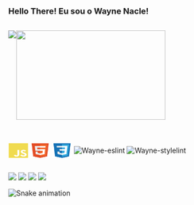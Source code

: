 ### Hello There! Eu sou o Wayne Nacle!

##

  <div align='center' style='display: flex'>
    <a href='https://github.com/WayneNtkM'></a>
    <img height="180em" src="https://github-readme-stats.vercel.app/api?username=waynentkm&show_icons=true&theme=dracula&include_all_commits=true&count_private=true"/>
    <img height="180em" width='300em' src="https://github-readme-stats.vercel.app/api/top-langs/?username=waynentkm&layout=compact&langs_count=7&theme=dracula"/>
  </div>
  
  ##
  
  <div style="display: inline_block"><br>
    <img align="center" alt="Wayne-Js" height="30" width="40" src="https://raw.githubusercontent.com/devicons/devicon/master/icons/javascript/javascript-plain.svg">
    <img align="center" alt="Wayne-HTML" height="30" width="40" src="https://raw.githubusercontent.com/devicons/devicon/master/icons/html5/html5-original.svg">
    <img align="center" alt="Wayne-CSS" height="30" width="40" src="https://raw.githubusercontent.com/devicons/devicon/master/icons/css3/css3-original.svg">
    <img align="center" alt="Wayne-eslint" height="50" width="40" src="https://img.shields.io/badge/eslint-3A33D1?style=for-the-badge&logo=eslint&logoColor=white">
    <img align="center" alt="Wayne-stylelint" height="50" width="40" src="https://img.shields.io/badge/stylelint-000?style=for-the-badge&logo=stylelint&logoColor=white">
  </div>
  
  ##
  
  <div align='center>
    <a href='https://www.linkedin.com/in/wayne-nacle-20823a232/' target='_blank'><img src='https://img.shields.io/badge/LinkedIn-0077B5?style=for-the-badge&logo=linkedin&logoColor=white' target='_blank'></a>
    <a href='LeRenardWayne#8295' target='_blank'><img src='https://img.shields.io/badge/Discord-7289DA?style=for-the-badge&logo=discord&logoColor=white' target='_blank'></a>
    <a href='https://www.instagram.com/ntkwayne/' target='_blank'><img src='https://img.shields.io/badge/Instagram-E4405F?style=for-the-badge&logo=instagram&logoColor=white' target='_blank'></a>
    <a href='mailto: waynentk@gmail.com' target='_blank'><img src='https://img.shields.io/badge/Gmail-D14836?style=for-the-badge&logo=gmail&logoColor=white'target='_blank'></a>
  
  ![Snake animation](https://github.com/waynentkm/waynentkm/blob/output/github-contribution-grid-snake.svg)
  
  </div>
